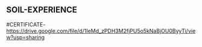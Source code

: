 ## SOIL-EXPERIENCE

#CERTIFICATE-https://drive.google.com/file/d/1IeMd_zPDH3M2fjPU5o5kNaBjOU0ByyTi/view?usp=sharing
